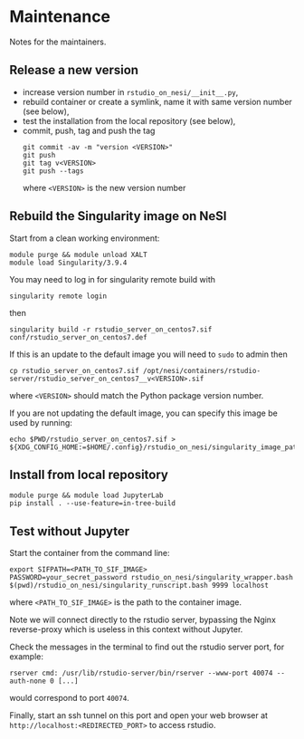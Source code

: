 # Maintenance

Notes for the maintainers.


## Release a new version

- increase version number in `rstudio_on_nesi/__init__.py`,
- rebuild container or create a symlink, name it with same version number (see below),
- test the installation from the local repository (see below),
- commit, push, tag and push the tag
  ```
  git commit -av -m "version <VERSION>"
  git push
  git tag v<VERSION>
  git push --tags
  ```
  where `<VERSION>` is the new version number


## Rebuild the Singularity image on NeSI

Start from a clean working environment:
```
module purge && module unload XALT
module load Singularity/3.9.4
```

You may need to log in for singularity remote build with
```
singularity remote login
```
then
```
singularity build -r rstudio_server_on_centos7.sif conf/rstudio_server_on_centos7.def
```

If this is an update to the default image you will need to `sudo` to admin then 
```
cp rstudio_server_on_centos7.sif /opt/nesi/containers/rstudio-server/rstudio_server_on_centos7__v<VERSION>.sif
```
where `<VERSION>` should match the Python package version number.

If you are not updating the default image, you can specify this image be used by running:
```
echo $PWD/rstudio_server_on_centos7.sif > ${XDG_CONFIG_HOME:=$HOME/.config}/rstudio_on_nesi/singularity_image_path
```

## Install from local repository

```
module purge && module load JupyterLab
pip install . --use-feature=in-tree-build
```


## Test without Jupyter

Start the container from the command line:
```
export SIFPATH=<PATH_TO_SIF_IMAGE>
PASSWORD=your_secret_password rstudio_on_nesi/singularity_wrapper.bash $(pwd)/rstudio_on_nesi/singularity_runscript.bash 9999 localhost
```
where `<PATH_TO_SIF_IMAGE>` is the path to the container image.

Note we will connect directly to the rstudio server, bypassing the Nginx reverse-proxy which is useless in this context without Jupyter.

Check the messages in the terminal to find out the rstudio server port, for example:
```
rserver cmd: /usr/lib/rstudio-server/bin/rserver --www-port 40074 --auth-none 0 [...]
```
would correspond to port `40074`.

Finally, start an ssh tunnel on this port and open your web browser at `http://localhost:<REDIRECTED_PORT>` to access rstudio.
